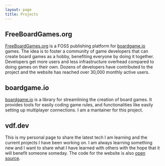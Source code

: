```yaml
---
layout: page
title: Projects
---
```



## FreeBoardGames.org

[FreeBoardGames.org](https://freeboardgames.org) is a FOSS publishing platform for [boardgame.io](https://boardgame.io) games. The idea is to foster a community of game developers that can create board games as a hobby, benefiting everyone by doing it together. Developers get more users and less infrastructure overhead compared to doing games on their own. Dozens of developers have contributed to the project and the website has reached over 30,000 monthly active users.

## boardgame.io

[boardgame.io](https://boardgame.io) is a library for streamlining the creation of board games. It provides tools for easily coding game rules, and functionalities like easily setting up multiplayer connections. I am a mantainer for this project.

## vdf.dev

This is my personal page to share the latest tech I am learning and the current projects I have been working on. I am always learning something new and I want to share what I have learned with others with the hope that it will benefit someone someday. The code for the website is also [open source](https://github.com/vdfdev/vdf.dev).  
